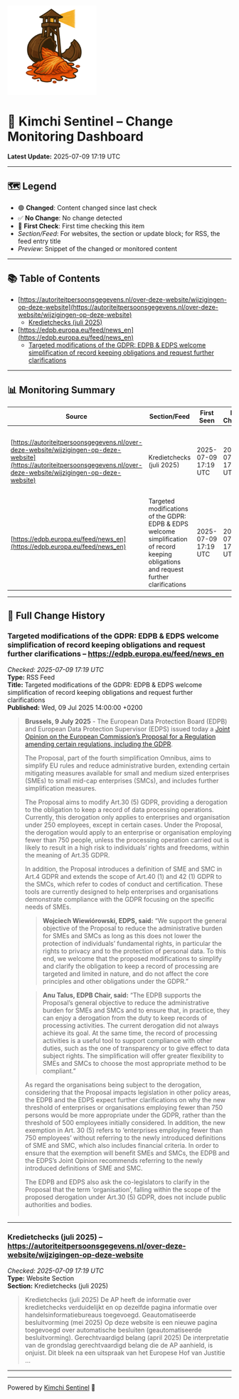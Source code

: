 <img src="logo.png" alt="Kimchi Sentinel Logo" width="200"/>

# 🥬 Kimchi Sentinel – Change Monitoring Dashboard

**Latest Update:** 2025-07-09 17:19 UTC

---

## 🗺️ Legend
- 🟢 **Changed**: Content changed since last check
- ✅ **No Change**: No change detected
- 🔄 **First Check**: First time checking this item
- _Section/Feed_: For websites, the section or update block; for RSS, the feed entry title
- _Preview_: Snippet of the changed or monitored content

---

## 📚 Table of Contents
- [https://autoriteitpersoonsgegevens.nl/over-deze-website/wijzigingen-op-deze-website](https://autoriteitpersoonsgegevens.nl/over-deze-website/wijzigingen-op-deze-website)
  - [Kredietchecks (juli 2025)](#kredietchecks-juli-2025)
- [https://edpb.europa.eu/feed/news_en](https://edpb.europa.eu/feed/news_en)
  - [Targeted modifications of the GDPR: EDPB & EDPS welcome simplification of record keeping obligations and request further clarifications](#targeted-modifications-of-the-gdpr-edpb-&-edps-welcome-simplification-of-record-keeping-obligations-and-request-further-clarifications)

---

## 📊 Monitoring Summary

| Source | Section/Feed | First Seen | Last Checked | Last Change | Status | Preview |
|--------|--------------|------------|--------------|-------------|--------|---------|
| [https://autoriteitpersoonsgegevens.nl/over-deze-website/wijzigingen-op-deze-website](https://autoriteitpersoonsgegevens.nl/over-deze-website/wijzigingen-op-deze-website) | Kredietchecks (juli 2025) | 2025-07-09 17:19 UTC | 2025-07-09 17:19 UTC | 2025-07-09 17:19 UTC | 🟢 Changed | Kredietchecks (juli 2025) De AP heeft de informatie over kredietchecks verduidelijkt en op dezelfde ... |
| [https://edpb.europa.eu/feed/news_en](https://edpb.europa.eu/feed/news_en) | Targeted modifications of the GDPR: EDPB & EDPS welcome simplification of record keeping obligations and request further clarifications | 2025-07-09 17:19 UTC | 2025-07-09 17:19 UTC | 2025-07-09 17:19 UTC | 🟢 Changed | <p><strong>Brussels, 9 July 2025</strong> - The European Data Protection Board (EDPB) and European D... |

---

## 📝 Full Change History

### Targeted modifications of the GDPR: EDPB & EDPS welcome simplification of record keeping obligations and request further clarifications – https://edpb.europa.eu/feed/news_en
<a name="targeted-modifications-of-the-gdpr-edpb-&-edps-welcome-simplification-of-record-keeping-obligations-and-request-further-clarifications-httpsedpbeuropaeufeednews_en"></a>
_Checked: 2025-07-09 17:19 UTC_  
**Type:** RSS Feed  
**Title:** Targeted modifications of the GDPR: EDPB & EDPS welcome simplification of record keeping obligations and request further clarifications  
**Published:** Wed, 09 Jul 2025 14:00:00 +0200  
> <p><strong>Brussels, 9 July 2025</strong> - The European Data Protection Board (EDPB) and European Data Protection Supervisor (EDPS) issued today a <a href="https://www.edpb.europa.eu/our-work-tools/our-documents/edpbedps-joint-opinion/edpb-edps-joint-opinion-012025-proposal_en" target="_blank">Joint Opinion on the European Commission’s Proposal for a Regulation amending certain regulations, including the GDPR</a>.&nbsp;</p> <p>The Proposal, part of the fourth simplification Omnibus, aims to simplify EU rules and reduce administrative burden, extending certain mitigating measures available for small and medium sized enterprises (SMEs) to small mid-cap enterprises (SMCs), and includes further simplification measures. &nbsp;</p> <p>The Proposal aims to modify Art.30 (5) GDPR, providing a derogation to the obligation to keep a record of data processing operations. Currently, this derogation only applies to enterprises and organisation under 250 employees, except in certain cases. Under the Proposal, the derogation would apply to an enterprise or organisation employing fewer than 750 people, unless the processing operation carried out is likely to result in a high risk to individuals’ rights and freedoms, within the meaning of Art.35 GDPR.&nbsp;</p> <p>In addition, the Proposal introduces a definition of SME and SMC in Art.4 GDPR and extends the scope of Art.40 (1) and 42 (1) GDPR to the SMCs, which refer to codes of conduct and certification. These tools are currently designed to help enterprises and organisations demonstrate compliance with the GDPR focusing on the specific needs of SMEs.&nbsp;</p> <blockquote><p><strong>Wojciech Wiewiórowski, EDPS, said:</strong> “We support the general objective of the Proposal to reduce the administrative burden for SMEs and SMCs as long as this does not lower the protection of individuals’ fundamental rights, in particular the rights to privacy and to the protection of personal data. To this end, we welcome that the proposed modifications to simplify and clarify the obligation to keep a record of processing are targeted and limited in nature, and do not affect the core principles and other obligations under the GDPR.” &nbsp;</p> </blockquote> <blockquote><p><strong>Anu Talus, EDPB Chair, said:</strong> “The EDPB supports the Proposal’s general objective to reduce the administrative burden for SMEs and SMCs and to ensure that, in practice, they can enjoy a derogation from the duty to keep records of processing activities. The current derogation did not always achieve its goal. At the same time, the record of processing activities is a useful tool to support compliance with other duties, such as the one of transparency or to give effect to data subject rights. The simplification will offer greater flexibility to SMEs and SMCs to choose the most appropriate method to be compliant.”</p> </blockquote> <p>As regard the organisations being subject to the derogation, considering that the Proposal impacts legislation in other policy areas, the EDPB and the EDPS expect further clarifications on why the new threshold of enterprises or organisations employing fewer than 750 persons would be more appropriate under the GDPR, rather than the threshold of 500 employees initially considered. In addition, the new exemption in Art. 30 (5) refers to ‘enterprises employing fewer than 750 employees’ without referring to the newly introduced definitions of SME and SMC, which also includes financial criteria. In order to ensure that the exemption will benefit SMEs and SMCs, the EDPB and the EDPS’s Joint Opinion recommends referring to the newly introduced definitions of SME and SMC.&nbsp;</p> <p>The EDPB and EDPS also ask the co-legislators to clarify in the Proposal that the term ‘organisation’, falling within the scope of the proposed derogation under Art.30 (5) GDPR, does not include public authorities and bodies. &nbsp;<br />&nbsp;</p>  

---

### Kredietchecks (juli 2025) – https://autoriteitpersoonsgegevens.nl/over-deze-website/wijzigingen-op-deze-website
<a name="kredietchecks-juli-2025-httpsautoriteitpersoonsgegevensnlover-deze-websitewijzigingen-op-deze-website"></a>
_Checked: 2025-07-09 17:19 UTC_  
**Type:** Website Section  
**Section:** Kredietchecks (juli 2025)  
> Kredietchecks (juli 2025) De AP heeft de informatie over kredietchecks verduidelijkt en op dezelfde pagina informatie over handelsinformatiebureaus toegevoegd. Geautomatiseerde besluitvorming (mei 2025) Op deze website is een nieuwe pagina toegevoegd over automatische besluiten (geautomatiseerde besluitvorming). Gerechtvaardigd belang (april 2025) De interpretatie van de grondslag gerechtvaardigd belang die de AP aanhield, is onjuist. Dit bleek na een uitspraak van het Europese Hof van Justitie ...  

---

---
Powered by [Kimchi Sentinel](https://github.com/KimchiLegal/Kimchi-Sentinel) 🥬
